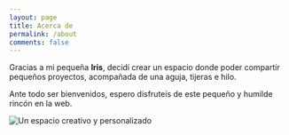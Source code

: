 ```yaml
---
layout: page
title: Acerca de
permalink: /about
comments: false
---
```


Gracias a mi pequeña **Iris**, decidí crear un espacio donde poder compartir pequeños proyectos, acompañada de una aguja, tijeras e hilo.

Ante todo ser bienvenidos, espero disfruteís de este pequeño y humilde rincón en la web.

<img class="shadow-lg" src="{{site.baseurl}}/assets/images/avatar.png" align="middle" alt="Un espacio creativo y personalizado" />
